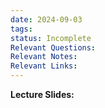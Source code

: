 ```yaml
---
date: 2024-09-03
tags: 
status: Incomplete
Relevant Questions: 
Relevant Notes: 
Relevant Links:
---
```

**Lecture Slides:**
